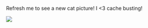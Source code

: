 Refresh me to see a new cat picture! I <3 cache busting!

![](https://github-live.malcolmseyd.workers.dev/)
